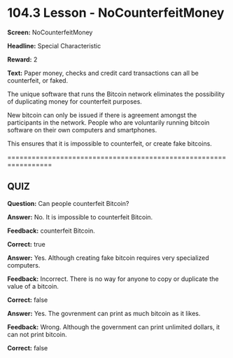# 104.3 Lesson - NoCounterfeitMoney

**Screen:** NoCounterfeitMoney

**Headline:** Special Characteristic

**Reward:** 2

**Text:** Paper money, checks and credit card transactions can all be counterfeit, or faked.

The unique software that runs the Bitcoin network eliminates the possibility of duplicating money for counterfeit purposes.

New bitcoin can only be issued if there is agreement amongst the participants in the network. People who are voluntarily running bitcoin software on their own computers and smartphones.

This ensures that it is impossible to counterfeit, or create fake bitcoins.


=================================================================

## QUIZ

**Question:** Can people counterfeit Bitcoin?


**Answer:** No. It is impossible to counterfeit Bitcoin.

**Feedback:** counterfeit Bitcoin.

**Correct:** true

**Answer:** Yes. Although creating fake bitcoin requires very specialized computers.

**Feedback:** Incorrect. There is no way for anyone to copy or duplicate the value of a bitcoin.

**Correct:** false

**Answer:** Yes. The govrenment can print as much bitcoin as it likes.

**Feedback:** Wrong. Although the government can print unlimited dollars, it can not print bitcoin.

**Correct:** false


<figure><img src="../.gitbook/assets/image.png" alt=""><figcaption></figcaption></figure>

